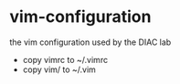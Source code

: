 # vim-configuration

the vim configuration used by the DIAC lab

- copy vimrc to ~/.vimrc
- copy vim/ to ~/.vim
